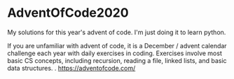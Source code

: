 # AdventOfCode2020
My solutions for this year's advent of code. I'm just doing it to learn python.

If you are unfamiliar with advent of code, it is a December / advent calendar challenge each year with daily exercises in coding. Exercises involve most basic CS concepts, including recursion, reading a file, linked lists, and basic data structures. .
https://adventofcode.com/
